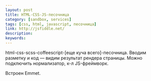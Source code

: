 ```yaml
---
layout: post
title: HTML-CSS-JS-песочница
category: [sandbox, services]
tags: [css, html, javascript, песочница]
link: http://jsfiddle.net/
description:
keywords:
---
```


<p>html-css-scss-coffeescript-[еще куча всего]-песочница. Вводим разметку и код — видим результат рендера страницы. Можно подключить нормализатор, к-л JS-фреймворк.</p>
<p>Встроен Emmet.</p>
